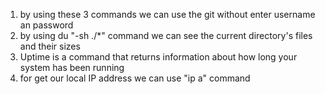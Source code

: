 1) by using these 3 commands we can use the git without enter username an password
2) by using du "-sh ./*" command we can see  the current directory's files and their sizes
3) Uptime is a command that returns information about how long your system has been running 
4) for get our local IP address we can use "ip a" command
